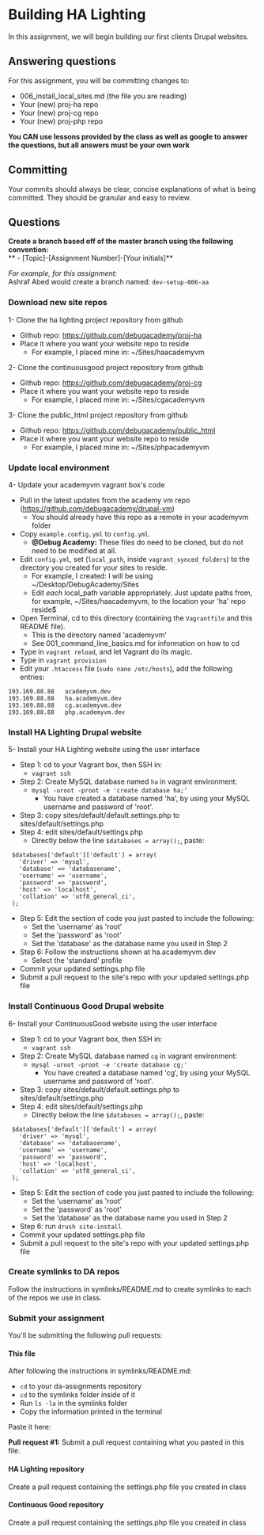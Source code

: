# Building HA Lighting
In this assignment, we will begin building our first clients Drupal websites.  

## Answering questions
For this assignment, you will be committing changes to:  
- 006_install_local_sites.md (the file you are reading)
- Your (new) proj-ha repo
- Your (new) proj-cg repo
- Your (new) proj-php repo

**You CAN use lessons provided by the class as well as google to answer the questions, but all answers must be your own work**  

## Committing
Your commits should always be clear, concise explanations of what is being committed. They should be granular and easy to review.  

## Questions
**Create a branch based off of the master branch using the following convention:**  
** - [Topic]-[Assignment Number]-[Your initials]**  

*For example, for this assignment:*  
Ashraf Abed would create a branch named: ```dev-setup-006-aa```  

### Download new site repos

1- Clone the ha lighting project repository from github  
- Github repo: https://github.com/debugacademy/proj-ha
- Place it where you want your website repo to reside
  - For example, I placed mine in: ~/Sites/haacademyvm

2- Clone the continuousgood project repository from github  
- Github repo: https://github.com/debugacademy/proj-cg
- Place it where you want your website repo to reside
  - For example, I placed mine in: ~/Sites/cgacademyvm

3- Clone the public_html project repository from github  
- Github repo: https://github.com/debugacademy/public_html
- Place it where you want your website repo to reside
  - For example, I placed mine in: ~/Sites/phpacademyvm

### Update local environment

4- Update your academyvm vagrant box's code  
- Pull in the latest updates from the academy vm repo (https://github.com/debugacademy/drupal-vm)
  - You should already have this repo as a remote in your academyvm folder
- Copy `example.config.yml` to `config.yml`.
  - **@Debug Academy:** These files do need to be cloned, but do not need to be modified at all.
- Edit `config.yml`, set (`local_path`, inside `vagrant_synced_folders`) to the directory you created for your sites to reside.
  - For example, I created: I will be using ~/Desktop/DebugAcademy/Sites
  - Edit *each* local_path variable appropriately. Just update paths from, for example, ~/Sites/haacademyvm, to the location your 'ha' repo reside$
- Open Terminal, cd to this directory (containing the `Vagrantfile` and this README file).
  - This is the directory named 'academyvm'
  - See 001_command_line_basics.md for information on how to cd
- Type in `vagrant reload`, and let Vagrant do its magic.
- Type in `vagrant provision`
- Edit your `.htaccess` file (```sudo nano /etc/hosts```), add the following entries:

```
193.169.88.88   academyvm.dev
193.169.88.88   ha.academyvm.dev
193.169.88.88   cg.academyvm.dev
193.169.88.88   php.academyvm.dev
```

### Install HA Lighting Drupal website

5- Install your HA Lighting website using the user interface
- Step 1: cd to your Vagrant box, then SSH in: 
  - `vagrant ssh`
- Step 2: Create MySQL database named `ha` in vagrant environment:
  - `mysql -uroot -proot -e 'create database ha;'`
    - You have created a database named 'ha', by using your MySQL username and password of 'root'.
- Step 3: copy sites/default/default.settings.php to sites/default/settings.php
- Step 4: edit sites/default/settings.php
  - Directly below the line `$databases = array();`, paste:
```
 $databases['default']['default'] = array(
   'driver' => 'mysql',
   'database' => 'databasename',
   'username' => 'username',
   'password' => 'password',
   'host' => 'localhost',
   'collation' => 'utf8_general_ci',
 );
```
- Step 5: Edit the section of code you just pasted to include the following:
  - Set the 'username' as 'root'
  - Set the 'password' as 'root'
  - Set the 'database' as the database name you used in Step 2
- Step 6: Follow the instructions shown at ha.academyvm.dev
  - Select the 'standard' profile
- Commit your updated settings.php file
- Submit a pull request to the site's repo with your updated settings.php file

### Install Continuous Good Drupal website

6- Install your ContinuousGood website using the user interface
- Step 1: cd to your Vagrant box, then SSH in: 
  - `vagrant ssh`
- Step 2: Create MySQL database named `cg` in vagrant environment:
  - `mysql -uroot -proot -e 'create database cg;'`
    - You have created a database named 'cg', by using your MySQL username and password of 'root'.
- Step 3: copy sites/default/default.settings.php to sites/default/settings.php
- Step 4: edit sites/default/settings.php
  - Directly below the line `$databases = array();`, paste:
```
 $databases['default']['default'] = array(
   'driver' => 'mysql',
   'database' => 'databasename',
   'username' => 'username',
   'password' => 'password',
   'host' => 'localhost',
   'collation' => 'utf8_general_ci',
 );
```
- Step 5: Edit the section of code you just pasted to include the following:
  - Set the 'username' as 'root'
  - Set the 'password' as 'root'
  - Set the 'database' as the database name you used in Step 2
- Step 6: run `drush site-install`
- Commit your updated settings.php file
- Submit a pull request to the site's repo with your updated settings.php file

### Create symlinks to DA repos
Follow the instructions in symlinks/README.md to create symlinks to each of the repos we use in class.

### Submit your assignment
You'll be submitting the following pull requests:  

#### This file
After following the instructions in symlinks/README.md:  
- `cd` to your da-assignments repository  
- `cd` to the symlinks folder inside of it  
- Run `ls -la` in the symlinks folder  
- Copy the information printed in the terminal  

Paste it here:  

**Pull request #1:** Submit a pull request containing what you pasted in this file.

#### HA Lighting repository
Create a pull request containing the settings.php file you created in class  

#### Continuous Good repository
Create a pull request containing the settings.php file you created in class  
